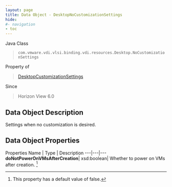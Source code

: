 ```yaml
---
layout: page
title: Data Object - DesktopNoCustomizationSettings
hide:
#- navigation
- toc
---
```






Java Class
> `com.vmware.vdi.vlsi.binding.vdi.resources.Desktop.NoCustomizationSettings`

Property of
> [DesktopCustomizationSettings](vdi.resources.Desktop.CustomizationSettings.md#field_detail)

Since
> Horizon View 6.0


## Data Object Description

Settings when no customization is desired.

## Data Object Properties
Properties
Name |  Type |  Description
---|---|---
**doNotPowerOnVMsAfterCreation**|  xsd:boolean|  Whether to power on VMs after creation. [^5]
 


 


[^5]: This property has a default value of false.
